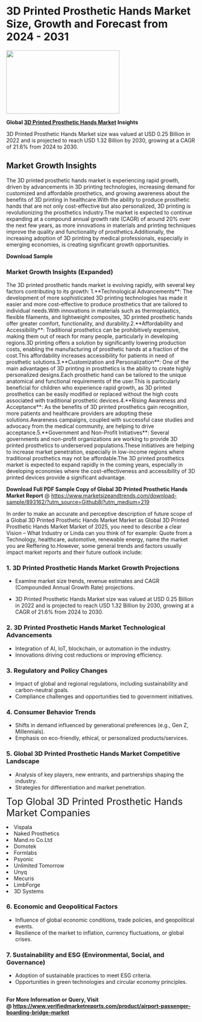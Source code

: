 <H1>3D Printed Prosthetic Hands Market Size, Growth and Forecast from 2024 - 2031</H1><img class="aligncenter size-medium wp-image-584254" src="https://thirdeyenews.in/wp-content/uploads/2024/09/Global-Market-Research-300x168.jpeg" alt="" width="300" height="168" /><p><strong>Global&nbsp;<a href="https://www.marketsizeandtrends.com/download-sample/893162/?utm_source=Github8j?utm_medium=219">3D Printed Prosthetic Hands Market</a> Insights</strong></p><p>3D Printed Prosthetic Hands Market size was valued at USD 0.25 Billion in 2022 and is projected to reach USD 1.32 Billion by 2030, growing at a CAGR of 21.6% from 2024 to 2030.</p><p><h2>Market Growth Insights</h2> The 3D printed prosthetic hands market is experiencing rapid growth, driven by advancements in 3D printing technologies, increasing demand for customized and affordable prosthetics, and growing awareness about the benefits of 3D printing in healthcare.With the ability to produce prosthetic hands that are not only cost-effective but also personalized, 3D printing is revolutionizing the prosthetics industry.The market is expected to continue expanding at a compound annual growth rate (CAGR) of around 20% over the next few years, as more innovations in materials and printing techniques improve the quality and functionality of prosthetics.Additionally, the increasing adoption of 3D printing by medical professionals, especially in emerging economies, is creating significant growth opportunities.<p><strong>Download Sample</strong></p> <h3>Market Growth Insights (Expanded)</h3> The 3D printed prosthetic hands market is evolving rapidly, with several key factors contributing to its growth: 1.**Technological Advancements**: The development of more sophisticated 3D printing technologies has made it easier and more cost-effective to produce prosthetics that are tailored to individual needs.With innovations in materials such as thermoplastics, flexible filaments, and lightweight composites, 3D printed prosthetic hands offer greater comfort, functionality, and durability.2.**Affordability and Accessibility**: Traditional prosthetics can be prohibitively expensive, making them out of reach for many people, particularly in developing regions.3D printing offers a solution by significantly lowering production costs, enabling the manufacturing of prosthetic hands at a fraction of the cost.This affordability increases accessibility for patients in need of prosthetic solutions.3.**Customization and Personalization**: One of the main advantages of 3D printing in prosthetics is the ability to create highly personalized designs.Each prosthetic hand can be tailored to the unique anatomical and functional requirements of the user.This is particularly beneficial for children who experience rapid growth, as 3D printed prosthetics can be easily modified or replaced without the high costs associated with traditional prosthetic devices.4.**Rising Awareness and Acceptance**: As the benefits of 3D printed prosthetics gain recognition, more patients and healthcare providers are adopting these solutions.Awareness campaigns, coupled with successful case studies and advocacy from the medical community, are helping to drive acceptance.5.**Government and Non-Profit Initiatives**: Several governments and non-profit organizations are working to provide 3D printed prosthetics to underserved populations.These initiatives are helping to increase market penetration, especially in low-income regions where traditional prosthetics may not be affordable.The 3D printed prosthetics market is expected to expand rapidly in the coming years, especially in developing economies where the cost-effectiveness and accessibility of 3D printed devices provide a significant advantage.<p><span class=""><strong>Download Full PDF Sample Copy of Global 3D Printed Prosthetic Hands Market Report</strong> @ <a href="https://www.marketsizeandtrends.com/download-sample/893162/?utm_source=Github8j?utm_medium=219" target="_blank">https://www.marketsizeandtrends.com/download-sample/893162/?utm_source=Github8j?utm_medium=219</a></span></p><p>In order to make an accurate and perceptive description of future scope of a Global&nbsp;3D Printed Prosthetic Hands Market Market as Global&nbsp;3D Printed Prosthetic Hands Market Market of 2025, you need to describe a clear Vision &ndash; What Industry or Linda can you think of for example: Quote from a Technology, healthcare, automotive, renewable energy, name the market you are Reffering to.However, some general trends and factors usually impact market reports and their future outlook include:</p><h3>1.&nbsp;<strong>3D Printed Prosthetic Hands Market Growth Projections</strong></h3><ul><li>Examine market size trends, revenue estimates and CAGR (Compounded Annual Growth Rate) projections.</li><li><p>3D Printed Prosthetic Hands Market size was valued at USD 0.25 Billion in 2022 and is projected to reach USD 1.32 Billion by 2030, growing at a CAGR of 21.6% from 2024 to 2030.</p></li></ul><h3>2.&nbsp;<strong>3D Printed Prosthetic Hands Market Technological Advancements</strong></h3><ul><li>Integration of AI, IoT, blockchain, or automation in the industry.</li><li>Innovations driving cost reductions or improving efficiency.</li></ul><h3>3.&nbsp;<strong>Regulatory and Policy Changes</strong></h3><ul><li>Impact of global and regional regulations, including sustainability and carbon-neutral goals.</li><li>Compliance challenges and opportunities tied to government initiatives.</li></ul><h3>4.&nbsp;<strong>Consumer Behavior Trends</strong></h3><ul><li>Shifts in demand influenced by generational preferences (e.g., Gen Z, Millennials).</li><li>Emphasis on eco-friendly, ethical, or personalized products/services.</li></ul><h3>5.&nbsp;<strong>Global 3D Printed Prosthetic Hands Market Competitive Landscape</strong></h3><ul><li>Analysis of key players, new entrants, and partnerships shaping the industry.</li><li>Strategies for differentiation and market penetration.</li></ul><p data-pm-slice="1 1 []"><span style="color: inherit; font-family: inherit; font-size: 25px;">Top Global 3D Printed Prosthetic Hands Market Companies</span></p><div class="" data-test-id=""><p><li>Vispala</li><li> Naked Prosthetics</li><li> Mand.ro Co.Ltd</li><li> Domotek</li><li> Formlabs</li><li> Psyonic</li><li> Unlimited Tomorrow</li><li> Unyq</li><li> Mecuris</li><li> LimbForge</li><li> 3D Systems</li></p></div><h3>6.&nbsp;<strong>Economic and Geopolitical Factors</strong></h3><ul><li>Influence of global economic conditions, trade policies, and geopolitical events.</li><li>Resilience of the market to inflation, currency fluctuations, or global crises.</li></ul><h3>7.&nbsp;<strong>Sustainability and ESG (Environmental, Social, and Governance)</strong></h3><ul><li>Adoption of sustainable practices to meet ESG criteria.</li><li>Opportunities in green technologies and circular economy principles.</li></ul><h2><strong style="font-size: 14px;">For More Information or Query, Visit @&nbsp;</strong><a style="background-color: #ffffff; font-size: 14px;" href="https://www.marketsizeandtrends.com/report/3d-printed-prosthetic-hands-market/" target="_blank">https://www.verifiedmarketreports.com/product/airport-passenger-boarding-bridge-market</a></h2>